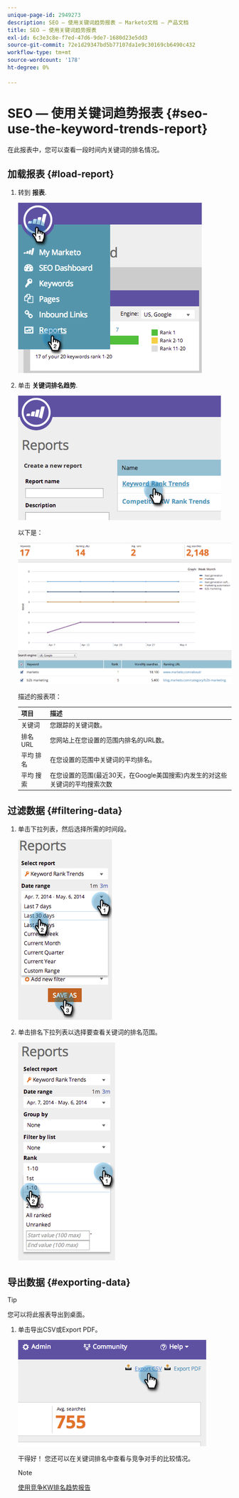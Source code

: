 ```yaml
---
unique-page-id: 2949273
description: SEO — 使用关键词趋势报表 — Marketo文档 — 产品文档
title: SEO — 使用关键词趋势报表
exl-id: 6c3e3c8e-f7ed-47d6-9de7-1680d23e5dd3
source-git-commit: 72e1d29347bd5b77107da1e9c30169cb6490c432
workflow-type: tm+mt
source-wordcount: '178'
ht-degree: 0%

---
```


# SEO — 使用关键词趋势报表 {#seo-use-the-keyword-trends-report}

在此报表中，您可以查看一段时间内关键词的排名情况。

## 加载报表 {#load-report}

1. 转到 **报表**.

   ![](assets/image2014-9-18-14-3a12-3a18.png)

1. 单击 **关键词排名趋势**.

   ![](assets/image2014-9-18-14-3a13-3a14.png)

   以下是：

   ![](assets/image2014-9-18-14-3a13-3a22.png)

   描述的报表项：

   | 项目 | 描述 |
   |---|---|
   | 关键词 | 您跟踪的关键词数。 |
   | 排名URL | 您网站上在您设置的范围内排名的URL数。 |
   | 平均 排名 | 在您设置的范围中关键词的平均排名。 |
   | 平均 搜索 | 在您设置的范围(最近30天，在Google美国搜索)内发生的对这些关键词的平均搜索次数 |

## 过滤数据 {#filtering-data}

1. 单击下拉列表，然后选择所需的时间段。

   ![](assets/image2014-9-18-14-3a13-3a40.png)

1. 单击排名下拉列表以选择要查看关键词的排名范围。

   ![](assets/image2014-9-18-14-3a13-3a57.png)

## 导出数据 {#exporting-data}

>[!TIP]
>
>您可以将此报表导出到桌面。

1. 单击导出CSV或Export PDF。

   ![](assets/image2014-9-18-14-3a14-3a46.png)

   干得好！ 您还可以在关键词排名中查看与竞争对手的比较情况。

   >[!NOTE]
   >
   >[使用竞争KW排名趋势报告](/help/marketo/product-docs/additional-apps/seo/reports/seo-use-the-competitor-kw-trends-report.md)
